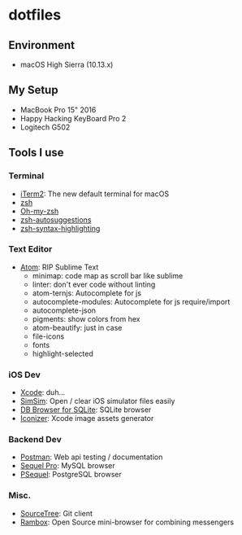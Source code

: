 # dotfiles

## Environment
- macOS High Sierra (10.13.x)

## My Setup
- MacBook Pro 15" 2016
- Happy Hacking KeyBoard Pro 2
- Logitech G502

## Tools I use
### Terminal
- [iTerm2](https://github.com/gnachman/iTerm2): The new default terminal for macOS
- [zsh](http://www.zsh.org)
- [Oh-my-zsh](https://github.com/robbyrussell/oh-my-zsh)
- [zsh-autosuggestions](https://github.com/zsh-users/zsh-autosuggestions)
- [zsh-syntax-highlighting](https://github.com/zsh-users/zsh-syntax-highlighting)
### Text Editor
- [Atom](https://github.com/atom/atom): RIP Sublime Text
    - minimap: code map as scroll bar like sublime
    - linter: don't ever code without linting
    - atom-ternjs: Autocomplete for js
    - autocomplete-modules: Autocomplete for js require/import
    - autocomplete-json
    - pigments: show colors from hex
    - atom-beautify: just in case
    - file-icons
    - fonts
    - highlight-selected
### iOS Dev
- [Xcode](https://developer.apple.com/xcode/): duh...
- [SimSim](https://github.com/dsmelov/simsim): Open / clear iOS simulator files easily
- [DB Browser for SQLite](https://github.com/sqlitebrowser/sqlitebrowser): SQLite browser
- [Iconizer](https://github.com/raphaelhanneken/iconizer): Xcode image assets generator
### Backend Dev
- [Postman](https://www.getpostman.com): Web api testing / documentation
- [Sequel Pro](https://github.com/sequelpro/sequelpro): MySQL browser
- [PSequel](http://www.psequel.com): PostgreSQL browser
### Misc.
- [SourceTree](https://www.sourcetreeapp.com): Git client
- [Rambox](https://github.com/saenzramiro/rambox): Open Source mini-browser for combining messengers
